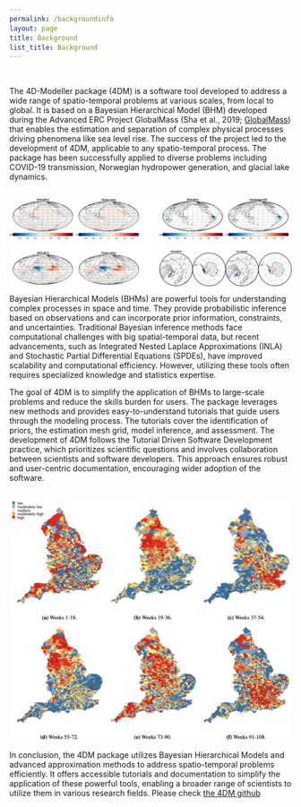 ```yaml
---
permalink: /backgroundinfo
layout: page
title: Background
list_title: Background
---
```


<br/>

The 4D-Modeller package (4DM) is a software tool developed to address a wide range of spatio-temporal problems at various scales, from local to global. It is based on a Bayesian Hierarchical Model (BHM) developed during the Advanced ERC Project GlobalMass 
(Sha et al., 2019; [GlobalMass](https://www.globalmass.eu)) that enables the estimation and separation of complex physical processes driving phenomena like sea level rise. The success of the project led to the development of 4DM, applicable to any spatio-temporal process. The package has been successfully applied to diverse problems including COVID-19 transmission, Norwegian hydropower generation, and glacial lake dynamics.

<br/>
<img src="assets/imgs/Delta10_spatial_massBudget.png"  alt="GlobalMass test plot" style="vertical-align:middle" >

<br/>

Bayesian Hierarchical Models (BHMs) are powerful tools for understanding complex processes in space and time. They provide probabilistic inference based on observations and can incorporate prior information, constraints, and uncertainties. Traditional Bayesian inference methods face computational challenges with big spatial-temporal data, but recent advancements, such as Integrated Nested Laplace Approximations (INLA) and Stochastic Partial Differential Equations (SPDEs), have improved scalability and computational efficiency. However, utilizing these tools often requires specialized knowledge and statistics expertise.

The goal of 4DM is to simplify the application of BHMs to large-scale problems and reduce the skills burden for users. The package leverages new methods and provides easy-to-understand tutorials that guide users through the modeling process. The tutorials cover the identification of priors, the estimation mesh grid, model inference, and assessment. The development of 4DM follows the Tutorial Driven Software Development practice, which prioritizes scientific questions and involves collaboration between scientists and software developers. This approach ensures robust and user-centric documentation, encouraging wider adoption of the software.

<br/>
<img src="assets/imgs/covid.png"  alt="COVID-19 application" style="vertical-align:middle" >

<br/>


In conclusion, the 4DM package utilizes Bayesian Hierarchical Models and advanced approximation methods to address spatio-temporal problems efficiently. It offers accessible tutorials and documentation to simplify the application of these powerful tools, enabling a broader range of scientists to utilize them in various research fields. Please check [the 4DM github](https://4dmodeller.github.io/fdmr/index.html)
